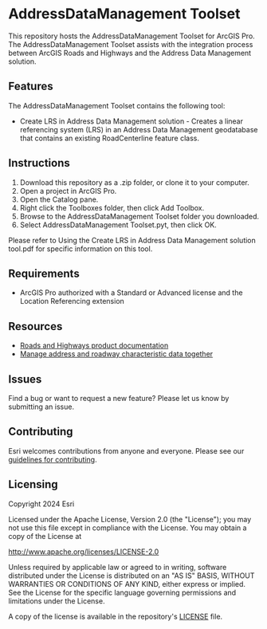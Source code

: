 # AddressDataManagement Toolset

This repository hosts the AddressDataManagement Toolset for ArcGIS Pro. The AddressDataManagement Toolset assists with the integration process between ArcGIS Roads and Highways and the Address Data Management solution.

## Features

The AddressDataManagement Toolset contains the following tool:
 
* Create LRS in Address Data Management solution - Creates a linear referencing system (LRS) in an Address Data Management geodatabase that contains an existing RoadCenterline feature class.

## Instructions

1. Download this repository as a .zip folder, or clone it to your computer. 
2. Open a project in ArcGIS Pro.
3. Open the Catalog pane.
4. Right click the Toolboxes folder, then click Add Toolbox.
5. Browse to the AddressDataManagement Toolset folder you downloaded.
6. Select AddressDataManagement Toolset.pyt, then click OK.

Please refer to Using the Create LRS in Address Data Management solution tool.pdf for specific information on this tool.

## Requirements

* ArcGIS Pro authorized with a Standard or Advanced license and the Location Referencing extension

## Resources

* [Roads and Highways product documentation](https://pro.arcgis.com/en/pro-app/latest/help/production/roads-highways/what-is-roads-and-highways.htm)
* [Manage address and roadway characteristic data together](https://pro.arcgis.com/en/pro-app/latest/help/production/roads-highways/manage-address-and-roadway-characteristic-data-together.htm)

## Issues

Find a bug or want to request a new feature?  Please let us know by submitting an issue.

## Contributing

Esri welcomes contributions from anyone and everyone. Please see our [guidelines for contributing](https://github.com/esri/contributing).

## Licensing
Copyright 2024 Esri

Licensed under the Apache License, Version 2.0 (the "License");
you may not use this file except in compliance with the License.
You may obtain a copy of the License at

   http://www.apache.org/licenses/LICENSE-2.0

Unless required by applicable law or agreed to in writing, software
distributed under the License is distributed on an "AS IS" BASIS,
WITHOUT WARRANTIES OR CONDITIONS OF ANY KIND, either express or implied.
See the License for the specific language governing permissions and
limitations under the License.

A copy of the license is available in the repository's [LICENSE](./LICENSE) file.
